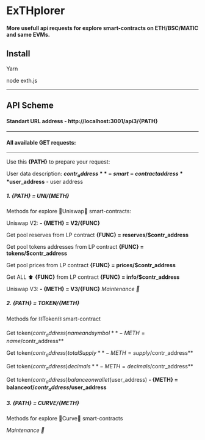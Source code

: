 # ExTHplorer

#### More usefull api requests for explore smart-contracts on ETH/BSC/MATIC and same EVMs.

## Install
  Yarn

  node exth.js

----
## API Scheme
#### Standart URL address - http://localhost:3001/api3/{PATH}
----
#### All available **GET** requests:
----
Use this **{PATH}** to prepare your request:

User data description:
**$contr_address** - smart-contract address
**$user_address** - user address

##### 1. {PATH} = UNI/{METH}
Methods for explore 🦄Uniswap🦄 smart-contracts:

Uniswap V2:
**- {METH} = V2/{FUNC}**

Get pool reserves from LP contract
**{FUNC} = reserves/$contr_address**

Get pool tokens addresses from LP contract
**{FUNC} = tokens/$contr_address**

Get pool prices from LP contract
**{FUNC} = prices/$contr_address**

Get ALL ⬆️ **{FUNC}** from LP contract
**{FUNC} = info/$contr_address**

Uniswap V3:
**- {METH} = V3/{FUNC}**
*Maintenance 🔧*
##### 2. {PATH} = TOKEN/{METH}
Methods for ⛓Token⛓ smart-contract

Get token($contr_address) name and symbol
**- {METH} = name/$contr_address**

Get token($contr_address) total Supply
**- {METH} = supply/$contr_address**

Get token($contr_address) decimals
**- {METH} = decimals/$contr_address**

Get token($contr_address) balance on wallet($user_address)
**- {METH} = balanceof/$contr_address/$user_address**


##### 3. {PATH} = CURVE/{METH}
Methods for explore 🌈Curve🌈 smart-contracts

*Maintenance 🔧*
